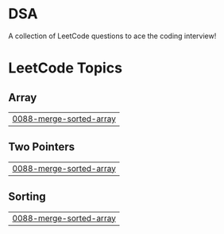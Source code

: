 # DSA
A collection of LeetCode questions to ace the coding interview! 

<!---LeetCode Topics Start-->
# LeetCode Topics
## Array
|  |
| ------- |
| [0088-merge-sorted-array](https://github.com/1WHITE-DEVIL/DSA/tree/master/0088-merge-sorted-array) |
## Two Pointers
|  |
| ------- |
| [0088-merge-sorted-array](https://github.com/1WHITE-DEVIL/DSA/tree/master/0088-merge-sorted-array) |
## Sorting
|  |
| ------- |
| [0088-merge-sorted-array](https://github.com/1WHITE-DEVIL/DSA/tree/master/0088-merge-sorted-array) |
<!---LeetCode Topics End-->
